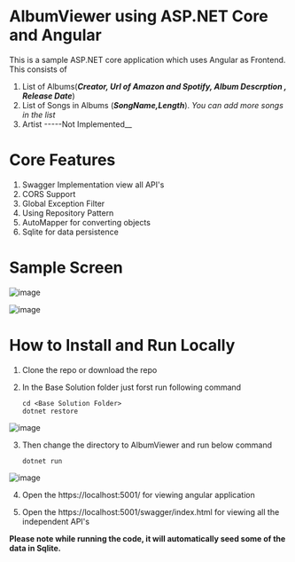 # AlbumViewer using ASP.NET Core and Angular

This is a sample ASP.NET core application which uses Angular as Frontend. This consists of
1. List of Albums(**_Creator, Url of Amazon and Spotify, Album Descrption , Release Date_**)
2. List of Songs in Albums (**_SongName,Length_**). _You can add more songs in the list_
3. Artist -----Not Implemented__

# Core Features
1. Swagger Implementation view all API's
2. CORS Support
3. Global Exception Filter
4. Using Repository Pattern
5. AutoMapper for converting objects
6. Sqlite for data persistence

# Sample Screen

![image](https://user-images.githubusercontent.com/12517925/152788137-da293ca3-aa6f-4787-897c-e89221423387.png)

![image](https://user-images.githubusercontent.com/12517925/152788390-c1b10e09-772b-4949-a71a-5129dad82427.png)

# How to Install and Run Locally
1. Clone the repo or download the repo

2. In the Base Solution folder just forst run following command
   ```
   cd <Base Solution Folder>
   dotnet restore
   ```
![image](https://user-images.githubusercontent.com/12517925/152789322-278f68c2-8c29-4bb6-b3cd-82163a78c59a.png)

3. Then change the directory to AlbumViewer and run below command
    ```
   dotnet run
   ```
![image](https://user-images.githubusercontent.com/12517925/152789529-f95b41ce-3e05-4b3e-99da-a244e47c78d2.png)

4. Open the https://localhost:5001/ for viewing angular application

5. Open the https://localhost:5001/swagger/index.html for viewing all the independent API's




**Please note while running the code, it will automatically seed some of the data in Sqlite.**
